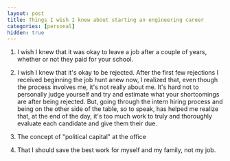 ```yaml
---
layout: post
title: Things I wish I knew about starting an engineering career 
categories: [personal]
hidden: true
---
```


1. I wish I knew that it was okay to leave a job after a couple of years, whether or not they paid for your school.

2. I wish I knew that it's okay to be rejected. After the first few rejections I received beginning the job hunt anew now, I realized that, even though the process involves me, it's not really about me. It's hard not to personally judge yourself and try and estimate what your shortcomings are after being rejected. But, going through the intern hiring process and being on the other side of the table, so to speak, has helped me realize that, at the end of the day, it's too much work to truly and thoroughly evaluate each candidate and give them their due. 
3. The concept of "political capital" at the office
4. That I should save the best work for myself and my family, not my job. 
